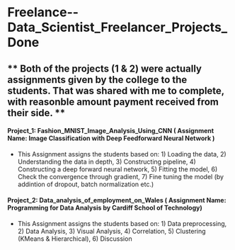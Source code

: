 # Freelance--Data_Scientist_Freelancer_Projects_Done

## ** Both of the projects (1 & 2) were actually assignments given by the college to the students. That was shared with me to complete, with reasonble amount payment received from their side. **

#### Project_1: Fashion_MNIST_Image_Analysis_Using_CNN ( Assignment Name: Image Classification with Deep Feedforward Neural Network )

- This Assignment assigns the students based on: 1) Loading the data, 2) Understanding the data in depth, 3) Constructing pipeline, 4) Constructing a deep forward neural network, 5) Fitting the model, 6) Check the convergence through gradient, 7) Fine tuning the model (by addintion of dropout, batch normalization etc.)


#### Project_2: Data_analysis_of_employment_on_Wales ( Assignment Name: Programming for Data Analysis by Cardiff School of Technology)

- This Assignment assigns the students based on: 1) Data preprocessing, 2) Data Analysis, 3) Visual Analysis, 4) Correlation, 5) Clustering (KMeans & Hierarchical), 6) Discussion

